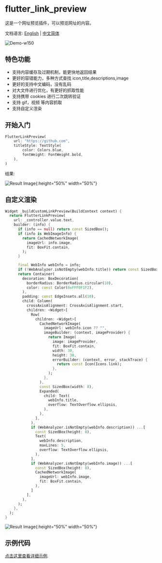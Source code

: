 # flutter_link_preview

这是一个网址预览插件，可以预览网址的内容。

文档语言: [English](README.md) | [中文简体](README-ZH.md)

![Demo-w150](images/web1.png)

## 特色功能

-   支持内容缓存及过期机制，能更快地返回结果
-   更好的容错能力，多种方式查找 icon,title,descriptions,image
-   更好的支持中文编码，没有乱码
-   对大文件进行优化，有更好的抓取性能
-   支持携带 cookies 进行二次跳转验证
-   支持 gif，视频 等内容抓取
-   支持自定义渲染

## 开始入门

```dart
FlutterLinkPreview(
    url: "https://github.com",
    titleStyle: TextStyle(
        color: Colors.blue,
        fontWeight: FontWeight.bold,
    ),
)
```

结果:

![Result Image](images/web2.png){:height="50%" width="50%"}

## 自定义渲染

```dart
Widget _buildCustomLinkPreview(BuildContext context) {
  return FlutterLinkPreview(
    url: _controller.value.text,
    builder: (info) {
      if (info == null) return const SizedBox();
      if (info is WebImageInfo) {
        return CachedNetworkImage(
          imageUrl: info.image,
          fit: BoxFit.contain,
        );
      }

      final WebInfo webInfo = info;
      if (!WebAnalyzer.isNotEmpty(webInfo.title)) return const SizedBox();
      return Container(
        decoration: BoxDecoration(
          borderRadius: BorderRadius.circular(10),
          color: const Color(0xFFF0F1F2),
        ),
        padding: const EdgeInsets.all(10),
        child: Column(
          crossAxisAlignment: CrossAxisAlignment.start,
          children: <Widget>[
            Row(
              children: <Widget>[
                CachedNetworkImage(
                  imageUrl: webInfo.icon ?? "",
                  imageBuilder: (context, imageProvider) {
                    return Image(
                      image: imageProvider,
                      fit: BoxFit.contain,
                      width: 30,
                      height: 30,
                      errorBuilder: (context, error, stackTrace) {
                        return const Icon(Icons.link);
                      },
                    );
                  },
                ),
                const SizedBox(width: 8),
                Expanded(
                  child: Text(
                    webInfo.title,
                    overflow: TextOverflow.ellipsis,
                  ),
                ),
              ],
            ),
            if (WebAnalyzer.isNotEmpty(webInfo.description)) ...[
              const SizedBox(height: 8),
              Text(
                webInfo.description,
                maxLines: 5,
                overflow: TextOverflow.ellipsis,
              ),
            ],
            if (WebAnalyzer.isNotEmpty(webInfo.image)) ...[
              const SizedBox(height: 8),
              CachedNetworkImage(
                imageUrl: webInfo.image,
                fit: BoxFit.contain,
              ),
            ]
          ],
        ),
      );
    },
  );
}
```

![Result Image](images/web3.png){:height="50%" width="50%"}

## 示例代码

[点击这里查看详细示例](example/lib/main.dart).
